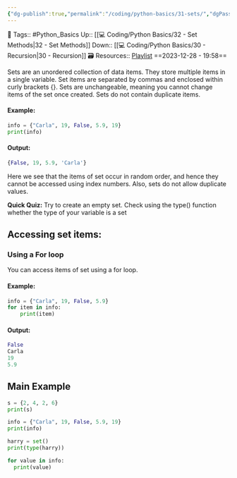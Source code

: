 ```yaml
---
{"dg-publish":true,"permalink":"/coding/python-basics/31-sets/","dgPassFrontmatter":true,"noteIcon":"3","created":"2023-12-28T19:58:16.260+05:30","updated":"2023-12-29T16:32:27.692+05:30"}
---
```


🧶 Tags:: #Python_Basics 
Up:: [[💻 Coding/Python Basics/32 -  Set Methods\|32 -  Set Methods]]
Down:: [[💻 Coding/Python Basics/30 - Recursion\|30 - Recursion]]
🗃 Resources:: [Playlist](https://www.youtube.com/playlist?list=PLu0W_9lII9agwh1XjRt242xIpHhPT2llg)
==2023-12-28 - 19:58==

Sets are an unordered collection of data items. They store multiple items in a single variable. Set items are separated by commas and enclosed within curly brackets {}. Sets are unchangeable, meaning you cannot change items of the set once created. Sets do not contain duplicate items.

#### Example:
```python
info = {"Carla", 19, False, 5.9, 19}
print(info)
```

#### Output:
```python
{False, 19, 5.9, 'Carla'}
```

Here we see that the items of set occur in random order, and hence they cannot be accessed using index numbers. Also, sets do not allow duplicate values.

**Quick Quiz:** Try to create an empty set. Check using the type() function whether the type of your variable is a set

## Accessing set items:
### Using a For loop
You can access items of set using a for loop.

#### Example:
```python
info = {"Carla", 19, False, 5.9}
for item in info:
	print(item)
```

#### Output:
```python
False
Carla
19
5.9
```

## Main Example
```python
s = {2, 4, 2, 6}
print(s)

info = {"Carla", 19, False, 5.9, 19}
print(info)

harry = set()
print(type(harry))

for value in info:
  print(value)
```